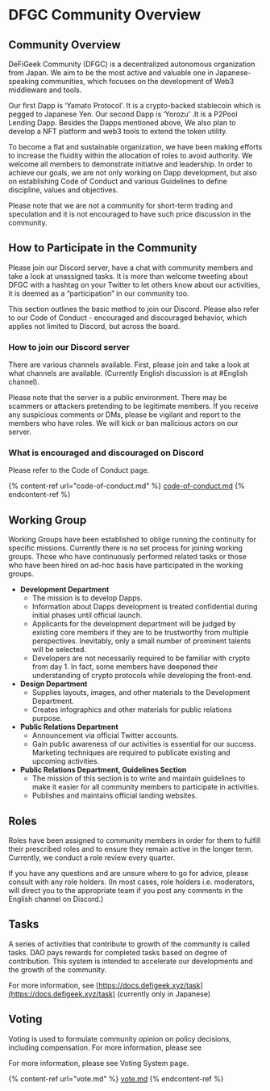 # DFGC Community Overview

## Community Overview

DeFiGeek Community (DFGC) is a decentralized autonomous organization from Japan. We aim to be the most active and valuable one in Japanese-speaking communities, which focuses on the development of Web3 middleware and tools.

Our first Dapp is ‘Yamato Protocol’. It is a crypto-backed stablecoin which is pegged to Japanese Yen. Our second Dapp is ‘Yorozu’ .It is a P2Pool Lending Dapp. Besides the Dapps mentioned above, We also plan to develop a NFT platform and web3 tools to extend the token utility.

To become a flat and sustainable organization, we have been making efforts to increase the fluidity within the allocation of roles to avoid authority. We welcome all members to demonstrate initiative and leadership. In order to achieve our goals, we are not only working on Dapp development, but also on establishing Code of Conduct and various Guidelines to define discipline, values and objectives.

Please note that we are not a community for short-term trading and speculation and it is not encouraged to have such price discussion in the community.

## **How to Participate in the Community**

Please join our Discord server, have a chat with community members and take a look at unassigned tasks. It is more than welcome tweeting about DFGC with a hashtag on your Twitter to let others know about our activities, it is deemed as a “participation” in our community too.

This section outlines the basic method to join our Discord. Please also refer to our Code of Conduct - encouraged and discouraged behavior, which applies not limited to Discord, but across the board.

### **How to join our Discord server**

There are various channels available. First, please join and take a look at what channels are available. (Currently English discussion is at #English channel).

Please note that the server is a public environment. There may be scammers or attackers pretending to be legitimate members. If you receive any suspicious comments or DMs, please be vigilant and report to the members who have roles. We will kick or ban malicious actors on our server.

### **What is encouraged and discouraged on Discord**

Please refer to the Code of Conduct page.

{% content-ref url="code-of-conduct.md" %}
[code-of-conduct.md](code-of-conduct.md)
{% endcontent-ref %}

## Working Group

Working Groups have been established to oblige running the continuity for specific missions. Currently there is no set process for joining working groups. Those who have continuously performed related tasks or those who have been hired on ad-hoc basis have participated in the working groups.

* **Development Department**
  * The mission is to develop Dapps.
  * Information about Dapps development is treated confidential during initial phases until official launch.
  * Applicants for the development department will be judged by existing core members if they are to be trustworthy from multiple perspectives. Inevitably, only a small number of prominent talents will be selected.
  * Developers are not necessarily required to be familiar with crypto from day 1. In fact, some members have deepened their understanding of crypto protocols while developing the front-end.
* **Design Department**
  * Supplies layouts, images, and other materials to the Development Department.
  * Creates infographics and other materials for public relations purpose.
* **Public Relations Department**
  * Announcement via official Twitter accounts.
  * Gain public awareness of our activities is essential for our success. Marketing techniques are required to publicate existing and upcoming activities.
* **Public Relations Department, Guidelines Section**
  * The mission of this section is to write and maintain guidelines to make it easier for all community members to participate in activities.
  * Publishes and maintains official landing websites.

## **Roles**

Roles have been assigned to community members in order for them to fulfill their prescribed roles and to ensure they remain active in the longer term. Currently, we conduct a role review every quarter.

If you have any questions and are unsure where to go for advice, please consult with any role holders. (In most cases, role holders i.e. moderators, will direct you to the appropriate team if you post any comments in the English channel on Discord.)

## **Tasks**

A series of activities that contribute to growth of the community is called tasks. DAO pays rewards for completed tasks based on degree of contribution. This system is intended to accelerate our developments and the growth of the community.&#x20;

For more information, see [https://docs.defigeek.xyz/task](https://docs.defigeek.xyz/task) (currently only in Japanese)

## **Voting**

Voting is used to formulate community opinion on policy decisions, including compensation. For more information, please see

For more information, please see Voting System page.

{% content-ref url="vote.md" %}
[vote.md](vote.md)
{% endcontent-ref %}
